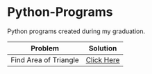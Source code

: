 # Python-Programs
Python programs created during my graduation.

| Problem  | Solution |
| ------------- | ------------- |
| Find Area of Triangle  | <a href="https://github.com/DevFreAkeD/Python-Programs/blob/main/area%20of%20triangle.py">Click Here</a> |
